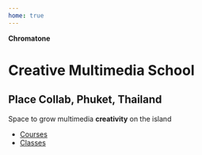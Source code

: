 ```yaml
---
home: true
---
```


<script setup>
import ClassSchedule from './classes/ClassSchedule.vue'
</script>

**Chromatone**

# Creative Multimedia School

## Place Collab, Phuket, Thailand

Space to grow multimedia **creativity** on the island

- [Courses](./courses/index)
- [Classes](./classes/index)
